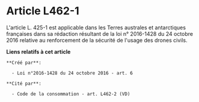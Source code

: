 # Article L462-1

L'article L. 425-1 est applicable dans les Terres australes et antarctiques françaises dans sa rédaction résultant de la loi
n° 2016-1428 du 24 octobre 2016 relative au renforcement de la sécurité de l'usage des drones civils.

**Liens relatifs à cet article**

	**Créé par**:

	  - Loi n°2016-1428 du 24 octobre 2016 - art. 6

	**Cité par**:

	  - Code de la consommation - art. L462-2 (VD)
